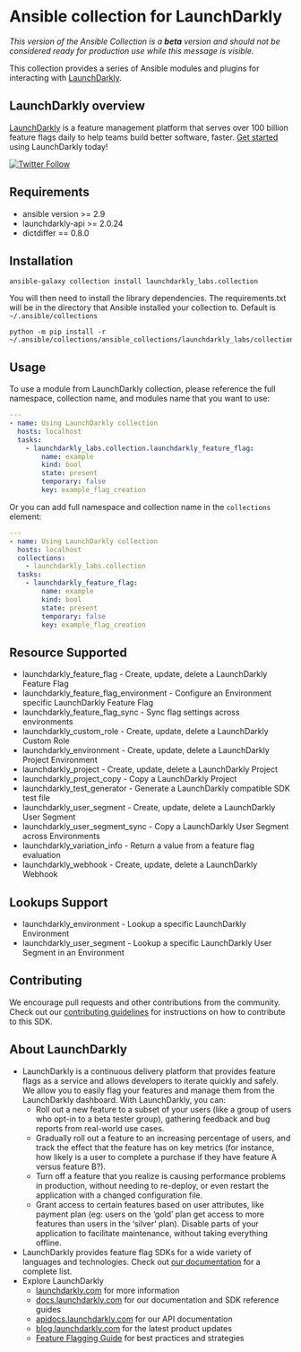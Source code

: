# Ansible collection for LaunchDarkly

*This version of the Ansible Collection is a **beta** version and should not be considered ready for production use while this message is visible.*

This collection provides a series of Ansible modules and plugins for interacting with [LaunchDarkly](https://www.launchdarkly.com).

LaunchDarkly overview
-------------------------
[LaunchDarkly](https://www.launchdarkly.com) is a feature management platform that serves over 100 billion feature flags daily to help teams build better software, faster. [Get started](https://docs.launchdarkly.com/docs/getting-started) using LaunchDarkly today!

[![Twitter Follow](https://img.shields.io/twitter/follow/launchdarkly.svg?style=social&label=Follow&maxAge=2592000)](https://twitter.com/intent/follow?screen_name=launchdarkly)

## Requirements

- ansible version >= 2.9
- launchdarkly-api >= 2.0.24
- dictdiffer == 0.8.0

## Installation

```
ansible-galaxy collection install launchdarkly_labs.collection
```

You will then need to install the library dependencies. The requirements.txt will be in the directory that Ansible installed your collection to. Default is `~/.ansible/collections`

```
python -m pip install -r ~/.ansible/collections/ansible_collections/launchdarkly_labs/collection/requirements.txt
```

## Usage

To use a module from LaunchDarkly collection, please reference the full namespace, collection name, and modules name that you want to use:

```yaml
---
- name: Using LaunchDarkly collection
  hosts: localhost
  tasks:
    - launchdarkly_labs.collection.launchdarkly_feature_flag:
        name: example
        kind: bool
        state: present
        temporary: false
        key: example_flag_creation
```

Or you can add full namespace and collection name in the `collections` element:

```yaml
---
- name: Using LaunchDarkly collection
  hosts: localhost
  collections:
    - launchdarkly_labs.collection
  tasks:
    - launchdarkly_feature_flag:
        name: example
        kind: bool
        state: present
        temporary: false
        key: example_flag_creation
```

## Resource Supported

- launchdarkly_feature_flag - Create, update, delete a LaunchDarkly Feature Flag
- launchdarkly_feature_flag_environment - Configure an Environment specific LaunchDarkly Feature Flag
- launchdarkly_feature_flag_sync - Sync flag settings across environments
- launchdarkly_custom_role - Create, update, delete a LaunchDarkly Custom Role
- launchdarkly_environment - Create, update, delete a LaunchDarkly Project Environment
- launchdarkly_project - Create, update, delete a LaunchDarkly Project
- launchdarkly_project_copy - Copy a LaunchDarkly Project
- launchdarkly_test_generator - Generate a LaunchDarkly compatible SDK test file
- launchdarkly_user_segment - Create, update, delete a LaunchDarkly User Segment
- launchdarkly_user_segment_sync - Copy a LaunchDarkly User Segment across Environments
- launchdarkly_variation_info - Return a value from a feature flag evaluation
- launchdarkly_webhook - Create, update, delete a LaunchDarkly Webhook

## Lookups Support
- launchdarkly_environment - Lookup a specific LaunchDarkly Environment
- launchdarkly_user_segment - Lookup a specific LaunchDarkly User Segment in an Environment

Contributing
------------

We encourage pull requests and other contributions from the community. Check out our [contributing guidelines](CONTRIBUTING.md) for instructions on how to contribute to this SDK.

About LaunchDarkly
-----------

* LaunchDarkly is a continuous delivery platform that provides feature flags as a service and allows developers to iterate quickly and safely. We allow you to easily flag your features and manage them from the LaunchDarkly dashboard.  With LaunchDarkly, you can:
    * Roll out a new feature to a subset of your users (like a group of users who opt-in to a beta tester group), gathering feedback and bug reports from real-world use cases.
    * Gradually roll out a feature to an increasing percentage of users, and track the effect that the feature has on key metrics (for instance, how likely is a user to complete a purchase if they have feature A versus feature B?).
    * Turn off a feature that you realize is causing performance problems in production, without needing to re-deploy, or even restart the application with a changed configuration file.
    * Grant access to certain features based on user attributes, like payment plan (eg: users on the ‘gold’ plan get access to more features than users in the ‘silver’ plan). Disable parts of your application to facilitate maintenance, without taking everything offline.
* LaunchDarkly provides feature flag SDKs for a wide variety of languages and technologies. Check out [our documentation](https://docs.launchdarkly.com/docs) for a complete list.
* Explore LaunchDarkly
    * [launchdarkly.com](https://www.launchdarkly.com/ "LaunchDarkly Main Website") for more information
    * [docs.launchdarkly.com](https://docs.launchdarkly.com/  "LaunchDarkly Documentation") for our documentation and SDK reference guides
    * [apidocs.launchdarkly.com](https://apidocs.launchdarkly.com/  "LaunchDarkly API Documentation") for our API documentation
    * [blog.launchdarkly.com](https://blog.launchdarkly.com/  "LaunchDarkly Blog Documentation") for the latest product updates
    * [Feature Flagging Guide](https://github.com/launchdarkly/featureflags/  "Feature Flagging Guide") for best practices and strategies
